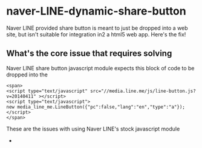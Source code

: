 # naver-LINE-dynamic-share-button

Naver LINE provided share button is meant to just be dropped into a web site, but isn't suitable for integration in2 a html5 web app. Here's the fix!

What's the core issue that  requires solving
-------------------------------------------------

Naver LINE share button javascript module expects this block of code to be dropped into the <body>

```
<span>
<script type="text/javascript" src="//media.line.me/js/line-button.js?v=20140411" ></script>
<script type="text/javascript">
new media_line_me.LineButton({"pc":false,"lang":"en","type":"a"});
</script>
</span>
```

These are the issues with using Naver LINE's stock javascript module

* <script> blocks don't belong in the <body>
* "lang" is hardcoded
* can't specify an element (selector) to attach the share button to
* URL is hardcoded as the current page url
* The share button design is **UGLY**. Someone gift a glossy rounded corners button 79px * 27px plz

Naver supplied API
---------------------

Naver LINE js API provides one entry point, 

```media_line_me.LineButton(option)```

[Source: Naver LINE install docs](https://media.line.me/howto/en/)

Which expects to attach an <a> and <img> into the <span> parent of the script block. Which can't be in the <head>. So NAVER gives only one option, copy and pasting the entire block of code **as is** in2 the <body>

naver-LINE-dynamic-share-button
----------------------------------

The single entry point now accepts a selector. LINE share button is placed **after** the $selector element

```media_line_me.LineButton(option, $selector)```

##Example usage

```media_line_me.LineButton( {"pc":false,"lang":gplusLang,"type":"a","text":strShareTitle,"withUrl":true, "href": strShareUrl}, $('#click-to-fb-share') );```

Can pass in both a dynamic lang, text and href

## CSS styling

The naver LINE share button consists of an <img> within an <a> CSS classes are provided for both

* `.naver-line-a`
* `.naver-line-img`



